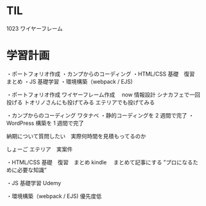 # TIL

1023 ワイヤーフレーム

# 学習計画

・ポートフォリオ作成
・カンプからのコーディング
・HTML/CSS 基礎　復習　まとめ
・JS 基礎学習
・環境構築（webpack / EJS)

・ポートフォリオ作成
ワイヤーフレーム作成　 now
情報設計
シナカフェで一回投げる
トオリノさんにも投げてみる
エテリアでも投げてみる

・カンプからのコーディング
ワタナベ
・静的コーディングを 2 週間で完了
・WordPress 構築を 1 週間で完了

納期について質問したい　実際何時間を見積もってるのか

しょーご
エテリア　実案件

・HTML/CSS 基礎　復習　まとめ
kindle 　まとめて記事にする
”プロになるために必要な知識”

・JS 基礎学習
Udemy

・環境構築（webpack / EJS)
優先度低
